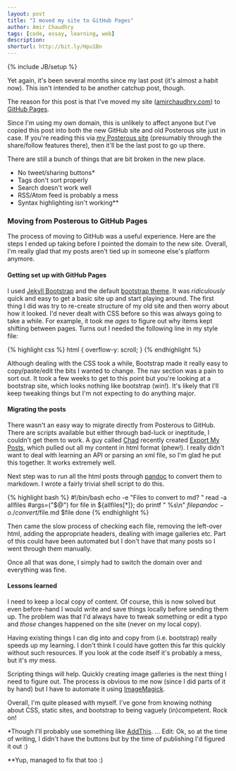 ```yaml
---
layout: post
title: "I moved my site to GitHub Pages"
author: Amir Chaudhry
tags: [code, essay, learning, web]
description:
shorturl: http://bit.ly/Hpu1Bn
---
```

{% include JB/setup %}

Yet again, it's been several months since my last post (it's almost a habit now).  This isn't intended to be another catchup post, though.

The reason for this post is that I've moved my site ([amirchaudhry.com][]) to [GitHub Pages][].

Since I'm using my own domain, this is unlikely to affect anyone but I've copied this post into both the new GitHub site and old Posterous site just in case.  If you're reading this via [my Posterous site][] (presumably through the share/follow features there), then it'll be the last post to go up there.

There are still a bunch of things that are bit broken in the new place.

- No tweet/sharing buttons\*
- Tags don't sort properly
- Search doesn't work well
- RSS/Atom feed is probably a mess
- Syntax highlighting isn't working\*\*

[amirchaudhry.com]: http://amirchaudhry.com
[GitHub Pages]: http://pages.github.com
[my Posterous site]: http://amirmc.posterous.com


### Moving from Posterous to GitHub Pages

The process of moving to GitHub was a useful experience.  Here are the steps I ended up taking before I pointed the domain to the new site. Overall, I'm really glad that my posts aren't tied up in someone else's platform anymore.


#### Getting set up with GitHub Pages

I used [Jekyll Bootstrap][] and the default [bootstrap theme][]. It was *ridiculously* quick and easy to get a basic site up and start playing around.  The first thing I did was try to re-create structure of my old site and then worry about how it looked.  I'd never dealt with CSS before so this was always going to take a while. For example, it took me *ages* to figure out why items kept shifting between pages. Turns out I needed the following line in my style file:

{% highlight css %}
html { overflow-y: scroll; }
{% endhighlight %}

Although dealing with the CSS took a while, Bootstrap made it really easy to copy/paste/edit the bits I wanted to change.  The nav section was a pain to sort out.  It took a few weeks to get to this point but you're looking at a bootstrap site, which looks nothing like bootstrap (win!). It's likely that I'll keep tweaking things but I'm not expecting to do anything major.

[Jekyll Bootstrap]: http://jekyllbootstrap.com
[bootstrap theme]: http://twitter.github.com/bootstrap/

#### Migrating the posts

There wasn't an easy way to migrate directly from Posterous to GitHub. There are scripts available but either through bad-luck or ineptitude, I couldn't get them to work.  A guy called [Chad][] recently created [Export My Posts][], which pulled out all my content in html format (phew!).  I really didn't want to deal with learning an API or parsing an xml file, so I'm glad he put this together.  It works extremely well.

Next step was to run all the html posts through [pandoc][] to convert them to markdown. I wrote a fairly trivial shell script to do this.

{% highlight bash %}
#!/bin/bash
echo -e "Files to convert to md? "
read -a allfiles
#args=("$@")
for file in ${allfiles[*]}; do
    printf "   %s\n" $file
    pandoc -o ./convert/$file.md $file
done
{% endhighlight %}

Then came the slow process of checking each file, removing the left-over html, adding the appropriate headers, dealing with image galleries etc.  Part of this could have been automated but I don't have that many posts so I went through them manually.

[Chad]: http://jazzychad.net/
[Export My Posts]: http://exportmyposts.com
[pandoc]: http://johnmacfarlane.net/pandoc

Once all that was done, I simply had to switch the domain over and everything was fine.

#### Lessons learned

I need to keep a local copy of content. Of course, this is now solved but even before-hand I would write and save things locally before sending them up. The problem was that I'd always have to tweak something or edit a typo and *those* changes happened on the site (never on my local copy). 

Having existing things I can dig into and copy from (i.e. bootstrap) really speeds up my learning. I don't think I could have gotten this far this quickly without such resources.  If you look at the code itself it's probably a mess, but it's *my* mess.

Scripting things will help. Quickly creating image galleries is the next thing I need to figure out. The process is obvious to me now (since I did parts of it by hand) but I have to automate it using [ImageMagick][].

Overall, I'm quite pleased with myself.  I've gone from knowing nothing about CSS, static sites, and bootstrap to being vaguely (in)competent. Rock on!

[ImageMagick]: http://www.imagemagick.org

<p class="footnote">*Though I'll probably use something like <a href="http://www.addthis.com">AddThis</a>. ... Edit: Ok, so at the time of writing, I didn't have the buttons but by the time of publishing I'd figured it out :)</p>

<p class="footnote">**Yup, managed to fix that too :)</p>
